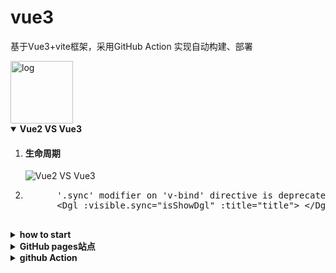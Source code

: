 # vue3

基于Vue3+vite框架，采用GitHub Action 实现自动构建、部署

 <img src="https://user-images.githubusercontent.com/21302802/118791950-c4863880-b8c9-11eb-9f33-676479e94249.png" alt="log" style="width:100px;" width="200px">

<details open>
  <summary><b>Vue2 VS Vue3</b></summary>
<ol>
 <li>
  <h4>生命周期</h4>
    <img src="https://user-images.githubusercontent.com/21302802/119072886-ddecc900-ba1e-11eb-94c9-2ad1778242a1.png" alt="Vue2 VS Vue3" style="max-width:100%;">
  </li>
  <li>
    <pre>
      '.sync' modifier on 'v-bind' directive is deprecated. Use 'v-model:propName' instead.
      &lt;Dgl :visible.sync="isShowDgl" :title="title"&gt; &lt;/Dgl&gt;
      </pre>
  </li>
 </ol>

</details>


<details >
  <summary><b>how to start</b></summary>

```
 #创建项目
 npm init vite-app <project-name>
 cd <project-name>
 npm install
 npm run dev

 #本地启动
 npm run dev

 #打包
 npm run build

```
</details>

<details>
  <summary><b>GitHub pages站点</b></summary>

- [使用 Jekyll 创建 GitHub Pages 站点](https://docs.github.com/cn/pages/setting-up-a-github-pages-site-with-jekyll/creating-a-github-pages-site-with-jekyll)

</details>
<details>
  <summary><b>github Action</b></summary>

- [GitHub Actions 入门教程](https://www.ruanyifeng.com/blog/2019/09/getting-started-with-github-actions.html)

- [什么是 GitHub Action 么？React项目实配](https://www.cnblogs.com/babycomeon/p/12771624.html)

- 官方服务：https://github.com/actions

 </detail>
